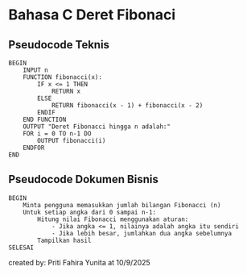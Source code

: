 # Bahasa C Deret Fibonaci

## Pseudocode Teknis

```
BEGIN
    INPUT n
    FUNCTION fibonacci(x):
        IF x <= 1 THEN
            RETURN x
        ELSE
            RETURN fibonacci(x - 1) + fibonacci(x - 2)
        ENDIF
    END FUNCTION
    OUTPUT "Deret Fibonacci hingga n adalah:"
    FOR i = 0 TO n-1 DO
        OUTPUT fibonacci(i)
    ENDFOR
END
```

## Pseudocode Dokumen Bisnis

```
BEGIN
    Minta pengguna memasukkan jumlah bilangan Fibonacci (n)
    Untuk setiap angka dari 0 sampai n-1:
        Hitung nilai Fibonacci menggunakan aturan:
            - Jika angka <= 1, nilainya adalah angka itu sendiri
            - Jika lebih besar, jumlahkan dua angka sebelumnya
        Tampilkan hasil
SELESAI
```

created by: Priti Fahira Yunita at 10/9/2025


